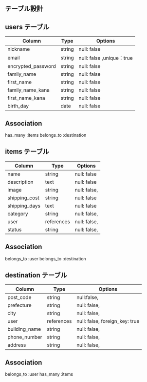## テーブル設計

## users テーブル

| Column                 | Type   | Options     |
| ------------------     | ------ | ----------- |
| nickname               | string | null: false |
| email                  | string | null: false ,unique：true|
| encrypted_password     | string | null: false |
| family_name            | string | null: false |
| first_name             | string | null: false |
| family_name_kana       | string | null: false |
| first_name_kana        | string | null: false |
| birth_day              | date   | null: false |

## Association
has_many :items
belongs_to :destination
## items テーブル

| Column          | Type       | Options                       |
| ------          | ------     | -----------------             |
| name            | string     | null: false|
| description     | text       | null: false|
| image           | string     | null: false,                  |
| shipping_cost   | string     | null: false |
| shipping_days   | text       | null: false|
| category        | string     | null: false,                  |
| user            | references | null: false,                  |
| status          | string     | null: false,                  |

## Association
belongs_to :user
belongs_to :destination
## destination テーブル

| Column         | Type           | Options                        |
| ------         | ----------     | ------------------------------ |
| post_code      | string         |null:false,                   |
| prefecture     | string         | null: false,                   |
| city           | string         | null: false,                   |
| user           | references     | null: false, foreign_key: true |
| building_name  | string         | null: false,                  |
| phone_number   | string         | null: false,                  |
| address        | string         | null: false,                  |

## Association
belongs_to :user
has_many :items